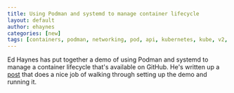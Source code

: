 ```yaml
---
title: Using Podman and systemd to manage container lifecycle
layout: default
author: ehaynes
categories: [new]
tags: [containers, podman, networking, pod, api, kubernetes, kube, v2, hpc, windows, mac]
---
```


Ed Haynes has put together a demo of using Podman and systemd to manage a container lifecycle that's available
on GitHub. He's written up a [post](https://podman.io/blogs/2020/12/09/podman-systemd-demo.html) that does a nice
job of walking through setting up the demo and running it.
